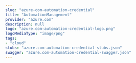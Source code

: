 ```yaml
---
slug: "azure-com-automation-credential"
title: "AutomationManagement"
provider: "azure.com"
description: null
logo: "azure.com-automation-credential-logo.png"
logoMediaType: "image/png"
tags:
- "cloud"
stubs: "azure.com-automation-credential-stubs.json"
swagger: "azure.com-automation-credential-swagger.json"
---
```

